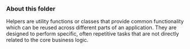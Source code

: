 ### About this folder

Helpers are utility functions or classes that provide common functionality which can be reused across different parts of an application. They are designed to perform specific, often repetitive tasks that are not directly related to the core business logic.
